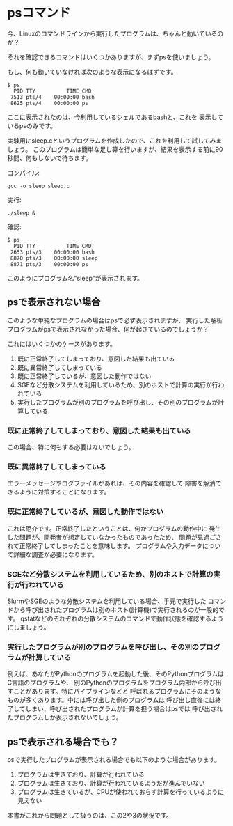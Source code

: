# psコマンド
今、Linuxのコマンドラインから実行したプログラムは、ちゃんと動いているのか？

それを確認できるコマンドはいくつかありますが、まずpsを使いましょう。

もし、何も動いていなければ次のような表示になるはずです。
```
$ ps
  PID TTY          TIME CMD
 7513 pts/4    00:00:00 bash
 8625 pts/4    00:00:00 ps
```
ここに表示されたのは、今利用しているシェルであるbashと、これを
表示しているpsのみです。

実験用にsleep.cというプログラムを作成したので、これを利用して試してみましょう。
このプログラムは簡単な足し算を行いますが、結果を表示する前に90秒間、何もしないで待ちます。

コンパイル:
```
gcc -o sleep sleep.c
```
実行:
```
./sleep &
```
確認:
```
$ ps
  PID TTY          TIME CMD
 2653 pts/3    00:00:00 bash
 8870 pts/3    00:00:00 sleep
 8871 pts/3    00:00:00 ps
```
このようにプログラム名"sleep"が表示されます。

## psで表示されない場合
このような単純なプログラムの場合はpsで必ず表示されますが、
実行した解析プログラムがpsで表示されなかった場合、何が起きているのでしょうか？

これにはいくつかのケースがあります。
1. 既に正常終了してしまっており、意図した結果も出ている
2. 既に異常終了してしまっている
3. 既に正常終了しているが、意図した動作ではない
4. SGEなど分散システムを利用しているため、別のホストで計算の実行が行われている
5. 実行したプログラムが別のプログラムを呼び出し、その別のプログラムが計算している

### 既に正常終了してしまっており、意図した結果も出ている
この場合、特に何もする必要はないでしょう。
### 既に異常終了してしまっている
エラーメッセージやログファイルがあれば、その内容を確認して
障害を解消できるように対策することになります。
### 既に正常終了しているが、意図した動作ではない
これは厄介です。正常終了したということは、何かプログラムの動作中に
発生した問題が、開発者が想定していなかったものであったため、
問題が見過ごされて正常終了してしまったことを意味します。
プログラムや入力データについて詳細な調査が必要になります。
### SGEなど分散システムを利用しているため、別のホストで計算の実行が行われている
SlurmやSGEのような分散システムを利用している場合、手元で実行した
コマンドから呼び出されたプログラムは別のホスト(計算機)で実行されるのが一般的です。
qstatなどのそれぞれの分散システムのコマンドで動作状態を確認するようにしましょう。
### 実行したプログラムが別のプログラムを呼び出し、その別のプログラムが計算している
例えば、あなたがPythonのプログラムを起動した後、そのPythonプログラムはC言語のプログラムや、
別のPythonのプログラムをプログラム内部から呼び出すことがあります。特にパイプラインなどと
呼ばれるプログラムにそのようなものが多くあります。中には呼び出した側のプログラムは
呼び出し直後には終了してしまい、呼び出されたプログラムが計算を担う場合はpsでは
呼び出されたプログラムしか表示されないでしょう。

## psで表示される場合でも？

psで実行したプログラムが表示される場合でも以下のような場合があります。

1. プログラムは生きており、計算が行われている
2. プログラムは生きており、計算が行われているようだが進んでいない
3. プログラムは生きているが、CPUが使われておらず計算を行っているように見えない

本書がこれから問題として扱うのは、この2や3の状況です。
